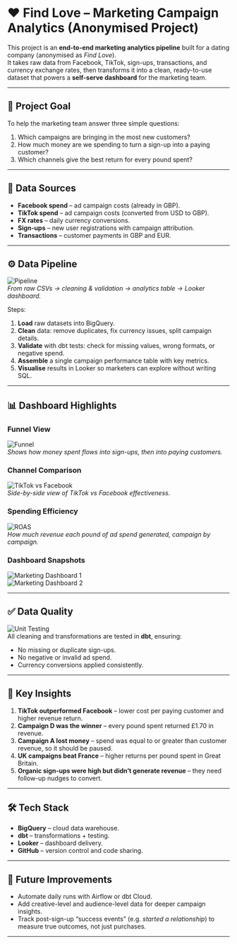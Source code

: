 # ❤️ Find Love – Marketing Campaign Analytics (Anonymised Project)

This project is an **end-to-end marketing analytics pipeline** built for a dating company (anonymised as *Find Love*).  
It takes raw data from Facebook, TikTok, sign-ups, transactions, and currency exchange rates, then transforms it into a clean, ready-to-use dataset that powers a **self-serve dashboard** for the marketing team.  

---

## 🎯 Project Goal
To help the marketing team answer three simple questions:
1. Which campaigns are bringing in the most new customers?  
2. How much money are we spending to turn a sign-up into a paying customer?  
3. Which channels give the best return for every pound spent?  

---

## 📂 Data Sources
- **Facebook spend** – ad campaign costs (already in GBP).  
- **TikTok spend** – ad campaign costs (converted from USD to GBP).  
- **FX rates** – daily currency conversions.  
- **Sign-ups** – new user registrations with campaign attribution.  
- **Transactions** – customer payments in GBP and EUR.  

---

## ⚙️ Data Pipeline
![Pipeline](images/pipeline.png)  
*From raw CSVs → cleaning & validation → analytics table → Looker dashboard.*  

Steps:
1. **Load** raw datasets into BigQuery.  
2. **Clean** data: remove duplicates, fix currency issues, split campaign details.  
3. **Validate** with dbt tests: check for missing values, wrong formats, or negative spend.  
4. **Assemble** a single campaign performance table with key metrics.  
5. **Visualise** results in Looker so marketers can explore without writing SQL.  

---

## 📊 Dashboard Highlights

### Funnel View
![Funnel](images/Funnel.png)  
*Shows how money spent flows into sign-ups, then into paying customers.*  

### Channel Comparison
![TikTok vs Facebook](images/tiktok_vs_fb.png)  
*Side-by-side view of TikTok vs Facebook effectiveness.*  

### Spending Efficiency
![ROAS](images/roas.png)  
*How much revenue each pound of ad spend generated, campaign by campaign.*  

### Dashboard Snapshots
![Marketing Dashboard 1](images/Marketing_dashboard_1.jpg)  
![Marketing Dashboard 2](images/Marketing_dashboard_2.jpg)  

---

## ✅ Data Quality
![Unit Testing](images/Unit-testing-Page-2.jpg)  
All cleaning and transformations are tested in **dbt**, ensuring:
- No missing or duplicate sign-ups.  
- No negative or invalid ad spend.  
- Currency conversions applied consistently.  

---

## 🔑 Key Insights
1. **TikTok outperformed Facebook** – lower cost per paying customer and higher revenue return.  
2. **Campaign D was the winner** – every pound spent returned £1.70 in revenue.  
3. **Campaign A lost money** – spend was equal to or greater than customer revenue, so it should be paused.  
4. **UK campaigns beat France** – higher returns per pound spent in Great Britain.  
5. **Organic sign-ups were high but didn’t generate revenue** – they need follow-up nudges to convert.  

---

## 🛠️ Tech Stack
- **BigQuery** – cloud data warehouse.  
- **dbt** – transformations + testing.  
- **Looker** – dashboard delivery.  
- **GitHub** – version control and code sharing.  

---

## 🚀 Future Improvements
- Automate daily runs with Airflow or dbt Cloud.  
- Add creative-level and audience-level data for deeper campaign insights.  
- Track post-sign-up “success events” (e.g. *started a relationship*) to measure true outcomes, not just purchases.  

---
